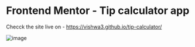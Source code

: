 # Frontend Mentor - Tip calculator app

Checck the site live on - https://vishwa3.github.io/tip-calculator/

![image](https://github.com/vishwa3/tip-calculator/assets/51976976/689a887b-bb09-45ff-8bf9-ee993727302e)
